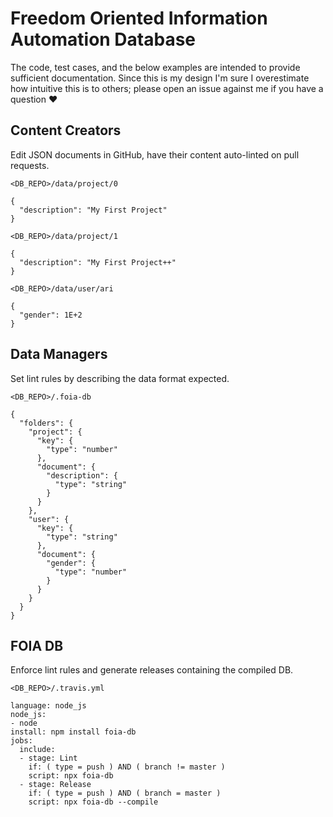 # Freedom Oriented Information Automation Database

The code, test cases, and the below examples are intended to provide sufficient documentation. Since this is my design I'm sure I overestimate how intuitive this is to others; please open an issue against me if you have a question :heart:

## Content Creators

Edit JSON documents in GitHub, have their content auto-linted on pull requests.

```
<DB_REPO>/data/project/0

{
  "description": "My First Project"
}
```

```
<DB_REPO>/data/project/1

{
  "description": "My First Project++"
}
```

```
<DB_REPO>/data/user/ari

{
  "gender": 1E+2
}
```

## Data Managers

Set lint rules by describing the data format expected.

```
<DB_REPO>/.foia-db

{
  "folders": {
    "project": {
      "key": {
        "type": "number"
      },
      "document": {
        "description": {
          "type": "string"
        }
      }
    },
    "user": {
      "key": {
        "type": "string"
      },
      "document": {
        "gender": {
          "type": "number"
        }
      }
    }
  }
}
```

## FOIA DB

Enforce lint rules and generate releases containing the compiled DB.

```
<DB_REPO>/.travis.yml

language: node_js
node_js:
- node
install: npm install foia-db
jobs:
  include:
  - stage: Lint
    if: ( type = push ) AND ( branch != master )
    script: npx foia-db
  - stage: Release
    if: ( type = push ) AND ( branch = master )
    script: npx foia-db --compile
```
